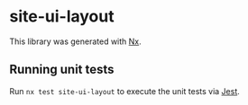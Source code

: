 # site-ui-layout

This library was generated with [Nx](https://nx.dev).

## Running unit tests

Run `nx test site-ui-layout` to execute the unit tests via [Jest](https://jestjs.io).
